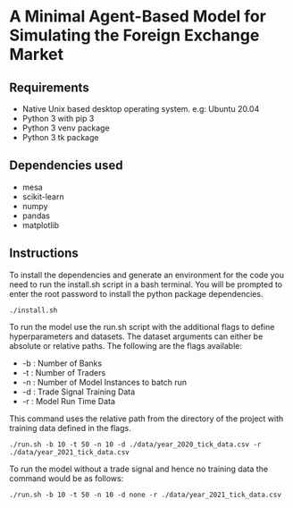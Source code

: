 # A Minimal Agent-Based Model for Simulating the Foreign Exchange Market

## Requirements

- Native Unix based desktop operating system. e.g: Ubuntu 20.04
- Python 3 with pip 3
- Python 3 venv package
- Python 3 tk package

## Dependencies used

- mesa
- scikit-learn
- numpy
- pandas
- matplotlib

## Instructions
To install the dependencies and generate an environment for the code you need to run the install.sh script in a bash terminal. You will be prompted to enter the root password to install the python package dependencies.

    ./install.sh

To run the model use the run.sh script with the additional flags to define hyperparameters and datasets. The dataset arguments can either be absolute or relative paths. The following are the flags available:

- -b : Number of Banks
- -t : Number of Traders
- -n : Number of Model Instances to batch run
- -d : Trade Signal Training Data
- -r : Model Run Time Data

This command uses the relative path from the directory of the project with training data defined in the flags.

    ./run.sh -b 10 -t 50 -n 10 -d ./data/year_2020_tick_data.csv -r ./data/year_2021_tick_data.csv

To run the model without a trade signal and hence no training data the command would be as follows:

    ./run.sh -b 10 -t 50 -n 10 -d none -r ./data/year_2021_tick_data.csv
